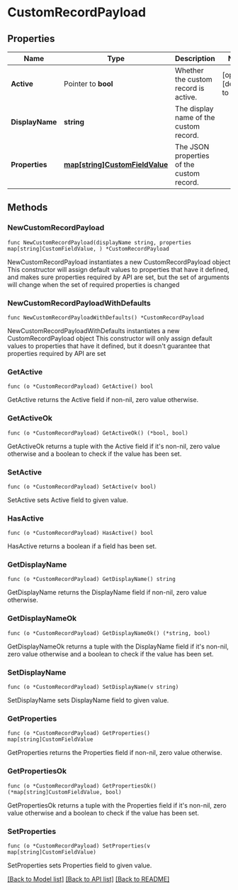 # CustomRecordPayload

## Properties

Name | Type | Description | Notes
------------ | ------------- | ------------- | -------------
**Active** | Pointer to **bool** | Whether the custom record is active. | [optional] [default to true]
**DisplayName** | **string** | The display name of the custom record. | 
**Properties** | [**map[string]CustomFieldValue**](CustomFieldValue.md) | The JSON properties of the custom record. | 

## Methods

### NewCustomRecordPayload

`func NewCustomRecordPayload(displayName string, properties map[string]CustomFieldValue, ) *CustomRecordPayload`

NewCustomRecordPayload instantiates a new CustomRecordPayload object
This constructor will assign default values to properties that have it defined,
and makes sure properties required by API are set, but the set of arguments
will change when the set of required properties is changed

### NewCustomRecordPayloadWithDefaults

`func NewCustomRecordPayloadWithDefaults() *CustomRecordPayload`

NewCustomRecordPayloadWithDefaults instantiates a new CustomRecordPayload object
This constructor will only assign default values to properties that have it defined,
but it doesn't guarantee that properties required by API are set

### GetActive

`func (o *CustomRecordPayload) GetActive() bool`

GetActive returns the Active field if non-nil, zero value otherwise.

### GetActiveOk

`func (o *CustomRecordPayload) GetActiveOk() (*bool, bool)`

GetActiveOk returns a tuple with the Active field if it's non-nil, zero value otherwise
and a boolean to check if the value has been set.

### SetActive

`func (o *CustomRecordPayload) SetActive(v bool)`

SetActive sets Active field to given value.

### HasActive

`func (o *CustomRecordPayload) HasActive() bool`

HasActive returns a boolean if a field has been set.

### GetDisplayName

`func (o *CustomRecordPayload) GetDisplayName() string`

GetDisplayName returns the DisplayName field if non-nil, zero value otherwise.

### GetDisplayNameOk

`func (o *CustomRecordPayload) GetDisplayNameOk() (*string, bool)`

GetDisplayNameOk returns a tuple with the DisplayName field if it's non-nil, zero value otherwise
and a boolean to check if the value has been set.

### SetDisplayName

`func (o *CustomRecordPayload) SetDisplayName(v string)`

SetDisplayName sets DisplayName field to given value.


### GetProperties

`func (o *CustomRecordPayload) GetProperties() map[string]CustomFieldValue`

GetProperties returns the Properties field if non-nil, zero value otherwise.

### GetPropertiesOk

`func (o *CustomRecordPayload) GetPropertiesOk() (*map[string]CustomFieldValue, bool)`

GetPropertiesOk returns a tuple with the Properties field if it's non-nil, zero value otherwise
and a boolean to check if the value has been set.

### SetProperties

`func (o *CustomRecordPayload) SetProperties(v map[string]CustomFieldValue)`

SetProperties sets Properties field to given value.



[[Back to Model list]](../README.md#documentation-for-models) [[Back to API list]](../README.md#documentation-for-api-endpoints) [[Back to README]](../README.md)


